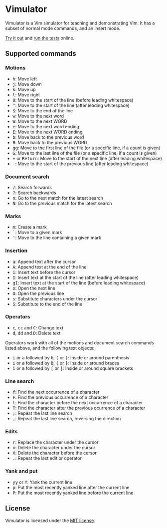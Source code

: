 # Vimulator

Vimulator is a Vim simulator for teaching and demonstrating Vim. It has a
subset of normal mode commands, and an insert mode.

[Try it out](http://thoughtbot.github.com/vimulator/) and
[run the tests](http://thoughtbot.github.com/vimulator/test.html) online.

## Supported commands

### Motions

* <kbd>h</kbd>: Move left
* <kbd>j</kbd>: Move down
* <kbd>k</kbd>: Move up
* <kbd>l</kbd>: Move right
* <kbd>0</kbd>: Move to the start of the line (before leading whitespace)
* <kbd>^</kbd>: Move to the start of the line (after leading whitespace)
* <kbd>$</kbd>: Move to the end of the line
* <kbd>w</kbd>: Move to the next word
* <kbd>W</kbd>: Move to the next WORD
* <kbd>e</kbd>: Move to the next word ending
* <kbd>E</kbd>: Move to the next WORD ending
* <kbd>b</kbd>: Move back to the previous word
* <kbd>B</kbd>: Move back to the previous WORD
* <kbd>g</kbd><kbd>g</kbd>: Move to the first line of the file (or a specific line, if a count is given)
* <kbd>G</kbd>: Move to the last line of the file (or a specific line, if a count is given)
* <kbd>+</kbd> or <kbd>Return</kbd>: Move to the start of the next line (after leading whitespace)
* <kbd>-</kbd>: Move to the start of the previous line (after leading whitespace)

### Document search

* <kbd>/</kbd>: Search forwards
* <kbd>?</kbd>: Search backwards
* <kbd>n</kbd>: Go to the next match for the latest search
* <kbd>N</kbd>: Go to the previous match for the latest search

### Marks

* <kbd>m</kbd>: Create a mark
* <kbd>\`</kbd>: Move to a given mark
* <kbd>'</kbd>: Move to the line containing a given mark

### Insertion

* <kbd>a</kbd>: Append text after the cursor
* <kbd>A</kbd>: Append text at the end of the line
* <kbd>i</kbd>: Insert text before the cursor
* <kbd>I</kbd>: Insert text at the start of the line (after leading whitespace)
* <kbd>g</kbd><kbd>I</kbd>: Insert text at the start of the line (before leading whitespace)
* <kbd>o</kbd>: Open the next line
* <kbd>O</kbd>: Open the previous line
* <kbd>s</kbd>: Substitute characters under the cursor
* <kbd>S</kbd>: Substitute to the end of the line

### Operators

* <kbd>c</kbd>, <kbd>c</kbd><kbd>c</kbd> and <kbd>C</kbd>: Change text
* <kbd>d</kbd>, <kbd>d</kbd><kbd>d</kbd> and <kbd>D</kbd>: Delete text

Operators work with all of the motions and document search commands listed
above, and the following text objects:

* <kbd>i</kbd> or <kbd>a</kbd> followed by <kbd>b</kbd>, <kbd>(</kbd> or
  <kbd>)</kbd>: Inside or around parenthesis
* <kbd>i</kbd> or <kbd>a</kbd> followed by <kbd>B</kbd>, <kbd>{</kbd> or
  <kbd>}</kbd>: Inside or around braces
* <kbd>i</kbd> or <kbd>a</kbd> followed by <kbd>[</kbd> or <kbd>]</kbd>: Inside
  or around square brackets

### Line search

* <kbd>f</kbd>: Find the next occurrence of a character
* <kbd>F</kbd>: Find the previous occurrence of a character
* <kbd>t</kbd>: Find the character before the next occurrence of a character
* <kbd>T</kbd>: Find the character after the previous ocurrence of a character
* <kbd>;</kbd>: Repeat the last line search
* <kbd>,</kbd>: Repeat the last line search, reversing the direction

### Edits

* <kbd>r</kbd>: Replace the character under the cursor
* <kbd>x</kbd>: Delete the character under the cursor
* <kbd>X</kbd>: Delete the character before the cursor
* <kbd>.</kbd>: Repeat the last edit or operator

### Yank and put

* <kbd>y</kbd><kbd>y</kbd> or <kbd>Y</kbd>: Yank the current line
* <kbd>p</kbd>: Put the most recently yanked line after the current line
* <kbd>P</kbd>: Put the most recently yanked line before the current line

## License

Vimulator is licensed under the [MIT license][mit].

[mit]: http://opensource.org/licenses/MIT
